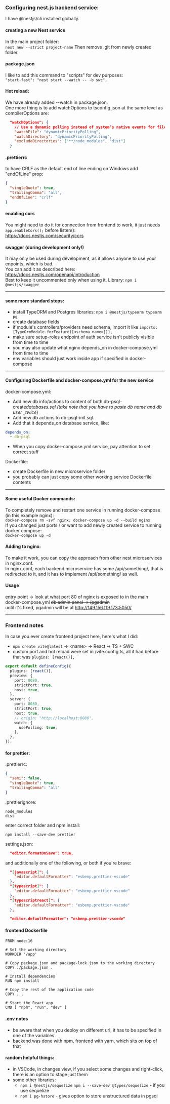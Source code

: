 ### Configuring nest.js backend service:

I have @nestjs/cli installed globally.

#### creating a new Nest service

In the main project folder: \
`nest new --strict project-name`
Then remove .git from newly created folder.

#### package.json

I like to add this command to "scripts" for dev purposes: \
`"start-fast": "nest start --watch -- -b swc",`

#### Hot reload:

We have already added --watch in package.json. \
One more thing is to add watchOptions to tsconfig.json at the same level as compilerOptions are:

```json
  "watchOptions": {
    // Use a dynamic polling instead of system’s native events for file changes.
    "watchFile": "dynamicPriorityPolling",
    "watchDirectory": "dynamicPriorityPolling",
    "excludeDirectories": ["**/node_modules", "dist"]
  }
```

#### .prettierrc

to have CRLF as the default end of line ending on Windows add "endOfLine" prop:

```json
{
  "singleQuote": true,
  "trailingComma": "all",
  "endOfLine": "crlf"
}
```

#### enabling cors

You might need to do it for connection from frontend to work, it just needs `app.enableCors();` before listen(): \
https://docs.nestjs.com/security/cors

#### swagger (during development only!)

It may only be used during development, as it allows anyone to use your enpoints, which is bad. \
You can add it as described here: https://docs.nestjs.com/openapi/introduction \
Best to keep it uncommented only when using it. Library: `npm i @nestjs/swagger`

---

#### some more standard steps:

- install TypeORM and Postgres libraries: `npm i @nestjs/typeorm typeorm pg`
- create database fields
- if module's controllers/providers need schema, import it like `imports: [TypeOrmModule.forFeature([<schema_name>])],`
- make sure setup-roles endpoint of auth service isn't publicly visible from time to time
- you may also update what nginx depends_on in docker-compose.yml from time to time
- env variables should just work inside app if specified in docker-compose

---

#### Configuring Dockerfile and docker-compose.yml for the new service

docker-compose.yml:

- Add new db info/actions to content of both db-psql-create*databases.sql (take note that you have to paste db name and db user \_twice*)
- Add new db actions to db-psql-init.sql.
- Add that it depends_on database service, like:

```yml
depends_on:
  - db-psql
```

- When you copy docker-compose.yml service, pay attention to set correct stuff

Dockerfile:

- create Dockerfile in new microservice folder
- you probably can just copy some other working service Dockerfile contents

---

#### Some useful Docker commands:

To completely remove and restart one service in running docker-compose (in this example nginx): \
`docker-compose rm -svf nginx; docker-compose up -d --build nginx` \
If you changed just ports / or want to add newly created service to running docker compose: \
`docker-compose up -d`

#### Adding to nginx:

To make it work, you can copy the approach from other nest microservices in nginx.conf. \
In nginx.conf, each backend microservice has some /api/something/, that is redirected to it, and it has to implement /api/something/ as well.

#### Usage

entry point -> look at what port 80 of nginx is exposed to in the main docker-compose.yml
~~db admin panel -> /pgadmin~~ \
until it's fixed, pgadmin will be at http://149.156.119.173:5050/

---

### Frontend notes

In case you ever create frontend project here, here's what I did:

- `npm create vite@latest` -> \<name\> -> React -> TS + SWC
- custom port and hot reload were set in /vite.config.ts, all it had before that was `plugins: [react()],`

```ts
export default defineConfig({
  plugins: [react()],
  preview: {
    port: 8080,
    strictPort: true,
    host: true,
  },
  server: {
    port: 8080,
    strictPort: true,
    host: true,
    // origin: "http://localhost:8080",
    watch: {
      usePolling: true,
    },
  },
});
```

#### for prettier:

.prettierrc:

```json
{
  "semi": false,
  "singleQuote": true,
  "trailingComma": "all"
}
```

.prettierignore:

```
node_modules
dist
```

enter correct folder and npm install:

```
npm install --save-dev prettier
```

settings.json:

```json
  "editor.formatOnSave": true,
```

and additionally one of the following, or both if you're brave:

```json
  "[javascript]": {
    "editor.defaultFormatter": "esbenp.prettier-vscode"
  },
  "[typescript]": {
    "editor.defaultFormatter": "esbenp.prettier-vscode"
  },
  "[typescriptreact]": {
    "editor.defaultFormatter": "esbenp.prettier-vscode"
  },
```

```json
  "editor.defaultFormatter": "esbenp.prettier-vscode"
```

#### frontend Dockerfile

```
FROM node:16

# Set the working directory
WORKDIR '/app'

# Copy package.json and package-lock.json to the working directory
COPY ./package.json .

# Install dependencies
RUN npm install

# Copy the rest of the application code
COPY . .

# Start the React app
CMD [ "npm", "run", "dev" ]
```

#### .env notes

- be aware that when you deploy on different url, it has to be specified in one of the variables
- backend was done with npm, frontend with yarn, which sits on top of that

#### random helpful things:

- in VSCode, in changes view, if you select some changes and right-click, there is an option to stage just them
- some other libraries:
  - `npm i @nestjs/sequelize` `npm i --save-dev @types/sequelize` - if you use sequelize
  - `npm i pg-hstore` - gives option to store unstructured data in pgsql
